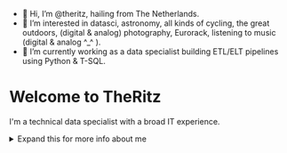 - 👋 Hi, I’m @theritz, hailing from The Netherlands.
- 👀 I’m interested in datasci, astronomy, all kinds of cycling, the great outdoors, (digital & analog) photography, Eurorack, listening to music (digital & analog ^_^ ).
- 🌱 I’m currently working as a data specialist building ETL/ELT pipelines using Python & T-SQL.

# Welcome to TheRitz

I'm a technical data specialist with a broad IT experience. 


<details>
<summary>
  Expand this for more info about me
</summary>

## Quick overview

### Work activities

I do Open Source. In fact, I do Open Source so much, that 95% of my work on
GitHub is free and open to everyone. I am really passionate about doing web
development, it is in my opinion the best combination of logical programming and
(sometimes) beautiful design.

### Personal activities

I like astronomy, eurorack, gravel-/mountain-/trail cycling, photography and music and spend quite a lot of time juggling these hobbies ^_^ 

## My skills 📜

### Data Science/Analysis & Engineering

- Python
- T-SQL
- PostgreSQL
- Azure DevOps
- Powershell
- Machine Learning
- GDPR & BIO

### Competences
- Solving complex problems
- Documentation
- Standardisation of processes 
- Finding the right people
- Motivating a team
- Creativity

### Other IT-related
- Identity Access Management:
	* Quest One Identity
	* SCIM connectors
	* T-SQL
	* RBAC, CRUD processes
	* Reporting
	* Handling audits
	* Role- and Application Management
	* Red Hat Directory Server/ LDAP
	* Business Analysis
- Project management
- Storage Management
- Business Continuity Management
- Windows Server OS
- Linux OS
- MacOS
- Storage Management (Dell EMC)

### Languages 🌐

| Language      | Proficiency                                                               |
| ------------- | ------------------------------------------------------------------------- |
| English | C2                  |
| German        | B2 |
| French | B1
| Dutch         | Native language                                                      |

## What I'm currently working on 📚

- Data pipeline orchestration
- Upping my Python & T-SQL programming skills
- Privacy and security legislation

<!---
theritz/theritz is a ✨ special ✨ repository because its `README.md` (this file) appears on your GitHub profile.
You can click the Preview link to take a look at your changes.
--->
